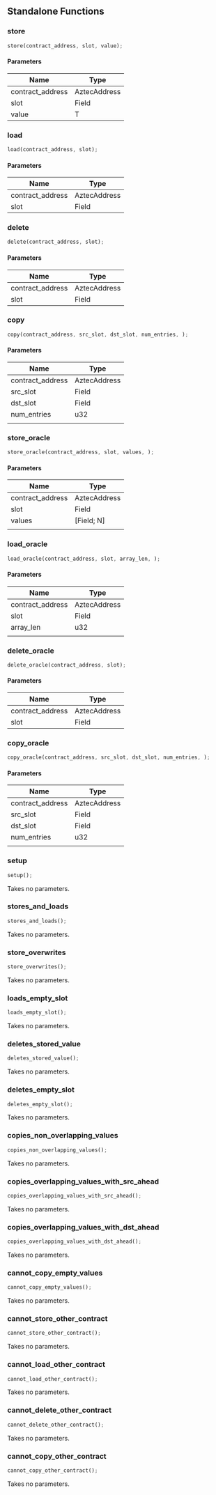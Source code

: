 ## Standalone Functions

### store

```rust
store(contract_address, slot, value);
```

#### Parameters
| Name | Type |
| --- | --- |
| contract_address | AztecAddress |
| slot | Field |
| value | T |

### load

```rust
load(contract_address, slot);
```

#### Parameters
| Name | Type |
| --- | --- |
| contract_address | AztecAddress |
| slot | Field |

### delete

```rust
delete(contract_address, slot);
```

#### Parameters
| Name | Type |
| --- | --- |
| contract_address | AztecAddress |
| slot | Field |

### copy

```rust
copy(contract_address, src_slot, dst_slot, num_entries, );
```

#### Parameters
| Name | Type |
| --- | --- |
| contract_address | AztecAddress |
| src_slot | Field |
| dst_slot | Field |
| num_entries | u32 |
|  |  |

### store_oracle

```rust
store_oracle(contract_address, slot, values, );
```

#### Parameters
| Name | Type |
| --- | --- |
| contract_address | AztecAddress |
| slot | Field |
| values | [Field; N] |
|  |  |

### load_oracle

```rust
load_oracle(contract_address, slot, array_len, );
```

#### Parameters
| Name | Type |
| --- | --- |
| contract_address | AztecAddress |
| slot | Field |
| array_len | u32 |
|  |  |

### delete_oracle

```rust
delete_oracle(contract_address, slot);
```

#### Parameters
| Name | Type |
| --- | --- |
| contract_address | AztecAddress |
| slot | Field |

### copy_oracle

```rust
copy_oracle(contract_address, src_slot, dst_slot, num_entries, );
```

#### Parameters
| Name | Type |
| --- | --- |
| contract_address | AztecAddress |
| src_slot | Field |
| dst_slot | Field |
| num_entries | u32 |
|  |  |

### setup

```rust
setup();
```

Takes no parameters.

### stores_and_loads

```rust
stores_and_loads();
```

Takes no parameters.

### store_overwrites

```rust
store_overwrites();
```

Takes no parameters.

### loads_empty_slot

```rust
loads_empty_slot();
```

Takes no parameters.

### deletes_stored_value

```rust
deletes_stored_value();
```

Takes no parameters.

### deletes_empty_slot

```rust
deletes_empty_slot();
```

Takes no parameters.

### copies_non_overlapping_values

```rust
copies_non_overlapping_values();
```

Takes no parameters.

### copies_overlapping_values_with_src_ahead

```rust
copies_overlapping_values_with_src_ahead();
```

Takes no parameters.

### copies_overlapping_values_with_dst_ahead

```rust
copies_overlapping_values_with_dst_ahead();
```

Takes no parameters.

### cannot_copy_empty_values

```rust
cannot_copy_empty_values();
```

Takes no parameters.

### cannot_store_other_contract

```rust
cannot_store_other_contract();
```

Takes no parameters.

### cannot_load_other_contract

```rust
cannot_load_other_contract();
```

Takes no parameters.

### cannot_delete_other_contract

```rust
cannot_delete_other_contract();
```

Takes no parameters.

### cannot_copy_other_contract

```rust
cannot_copy_other_contract();
```

Takes no parameters.

